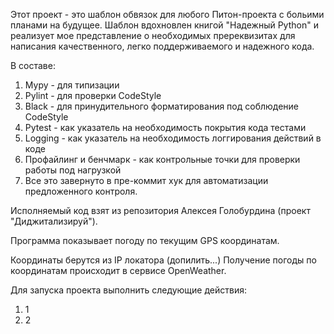 Этот проект - это шаблон обвязок для любого Питон-проекта с больими планами на будущее.
Шаблон вдохновлен книгой "Надежный Python" и реализует мое представление о необходимых пререквизитах для написания качественного, легко поддерживаемого и надежного кода.

В составе:
1. Mypy - для типизации
2. Pylint - для проверки CodeStyle
3. Black - для принудительного форматирования под соблюдение CodeStyle
4. Pytest - как указатель на необходимость покрытия кода тестами
5. Logging - как указатель на необходимость логгирования действий в коде
6. Профайлинг и бенчмарк - как контрольные точки для проверки работы  под нагрузкой
7. Все это завернуто в пре-коммит хук для автоматизации предложенного контроля.

Исполняемый код взят из репозитория Алексея Голобурдина (проект "Диджитализируй").

Программа показывает погоду по текущим GPS координатам. 

Координаты берутся из IP локатора (допилить...)
Получение погоды по координатам происходит в сервисе OpenWeather.

Для запуска проекта выполнить следующие действия:
1. 1
2. 2
